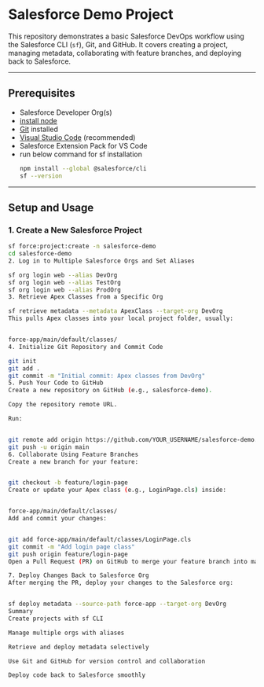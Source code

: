 # Salesforce Demo Project

This repository demonstrates a basic Salesforce DevOps workflow using the Salesforce CLI (`sf`), Git, and GitHub. It covers creating a project, managing metadata, collaborating with feature branches, and deploying back to Salesforce.

---

## Prerequisites

- Salesforce Developer Org(s)
- [install node](https://nodejs.org/en)
- [Git](https://git-scm.com/) installed  
- [Visual Studio Code](https://code.visualstudio.com/) (recommended)
- Salesforce Extension Pack for VS Code
- run below command for sf installation
  ```bash
  npm install --global @salesforce/cli
  sf --version
  ```

---

## Setup and Usage

### 1. Create a New Salesforce Project

```bash
sf force:project:create -n salesforce-demo
cd salesforce-demo
2. Log in to Multiple Salesforce Orgs and Set Aliases

sf org login web --alias DevOrg
sf org login web --alias TestOrg
sf org login web --alias ProdOrg
3. Retrieve Apex Classes from a Specific Org

sf retrieve metadata --metadata ApexClass --target-org DevOrg
This pulls Apex classes into your local project folder, usually:


force-app/main/default/classes/
4. Initialize Git Repository and Commit Code

git init
git add .
git commit -m "Initial commit: Apex classes from DevOrg"
5. Push Your Code to GitHub
Create a new repository on GitHub (e.g., salesforce-demo).

Copy the repository remote URL.

Run:


git remote add origin https://github.com/YOUR_USERNAME/salesforce-demo.git
git push -u origin main
6. Collaborate Using Feature Branches
Create a new branch for your feature:


git checkout -b feature/login-page
Create or update your Apex class (e.g., LoginPage.cls) inside:


force-app/main/default/classes/
Add and commit your changes:


git add force-app/main/default/classes/LoginPage.cls
git commit -m "Add login page class"
git push origin feature/login-page
Open a Pull Request (PR) on GitHub to merge your feature branch into main.

7. Deploy Changes Back to Salesforce Org
After merging the PR, deploy your changes to the Salesforce org:


sf deploy metadata --source-path force-app --target-org DevOrg
Summary
Create projects with sf CLI

Manage multiple orgs with aliases

Retrieve and deploy metadata selectively

Use Git and GitHub for version control and collaboration

Deploy code back to Salesforce smoothly


